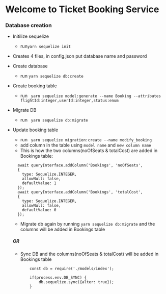 # Welcome to Ticket Booking Service

### Database creation

- Initilize sequelize
  - run`yarn sequelize init`
- Creates 4 files, in config.json put database name and password
- Create database
  - run `yarn sequelize db:create`
- Create booking table
  - run ` yarn sequelize model:generate --name Booking --attributes flightId:integer,userId:integer,status:enum`
- Migrate DB
  - run ` yarn sequelize db:migrate`
- Update booking table

  - run ` yarn sequelize migration:create --name modify_booking`
  - add column in the table using `model name` and `new column name`
  - This is how the two columns(noOfSeats & totalCost) are added in Bookings table:

  ```
    await queryInterface.addColumn('Bookings', 'noOfSeats',
    {
      type: Sequelize.INTEGER,
      allowNull: false,
      defaultValue: 1
    });
    await queryInterface.addColumn('Bookings', 'totalCost',
    {
      type: Sequelize.INTEGER,
      allowNull: false,
      defaultValue: 0
    });
  ```

  - Migrate db again by running `yarn sequelize db:migrate` and the columns will be added in Bookings table

  ##### OR

  - Sync DB and the columns(noOfSeats & totalCost) will be added in Bookings table

    ```
        const db = require('./models/index');

        if(process.env.DB_SYNC) {
            db.sequelize.sync({alter: true});
        }
    ```
